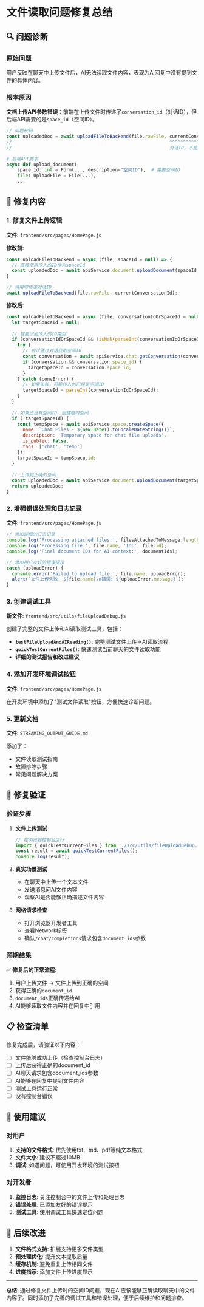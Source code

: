 # 文件读取问题修复总结

## 🔍 问题诊断

### 原始问题
用户反映在聊天中上传文件后，AI无法读取文件内容，表现为AI回复中没有提到文件的具体内容。

### 根本原因
**文档上传API参数错误**：前端在上传文件时传递了`conversation_id`（对话ID），但后端API需要的是`space_id`（空间ID）。

```javascript
// 问题代码
const uploadedDoc = await uploadFileToBackend(file.rawFile, currentConversationId);
//                                                          ^^^^^^^^^^^^^^^^^ 
//                                                          对话ID，不是空间ID！
```

```python
# 后端API要求
async def upload_document(
    space_id: int = Form(..., description="空间ID"),  # 需要空间ID
    file: UploadFile = File(...),
    ...
```

## 🔧 修复内容

### 1. 修复文件上传逻辑

**文件**: `frontend/src/pages/HomePage.js`

**修改前**:
```javascript
const uploadFileToBackend = async (file, spaceId = null) => {
  // 直接使用传入的ID作为spaceId
  const uploadedDoc = await apiService.document.uploadDocument(spaceId, file, ...);
}

// 调用时传递对话ID
await uploadFileToBackend(file.rawFile, currentConversationId);
```

**修改后**:
```javascript
const uploadFileToBackend = async (file, conversationIdOrSpaceId = null) => {
  let targetSpaceId = null;
  
  // 智能识别传入的ID类型
  if (conversationIdOrSpaceId && !isNaN(parseInt(conversationIdOrSpaceId))) {
    try {
      // 尝试通过对话获取空间ID
      const conversation = await apiService.chat.getConversation(conversationIdOrSpaceId);
      if (conversation && conversation.space_id) {
        targetSpaceId = conversation.space_id;
      }
    } catch (convError) {
      // 如果失败，可能传入的已经是空间ID
      targetSpaceId = parseInt(conversationIdOrSpaceId);
    }
  }
  
  // 如果还没有空间ID，创建临时空间
  if (!targetSpaceId) {
    const tempSpace = await apiService.space.createSpace({
      name: `Chat Files - ${new Date().toLocaleDateString()}`,
      description: 'Temporary space for chat file uploads',
      is_public: false,
      tags: ['chat', 'temp']
    });
    targetSpaceId = tempSpace.id;
  }
  
  // 上传到正确的空间
  const uploadedDoc = await apiService.document.uploadDocument(targetSpaceId, file, ...);
  return uploadedDoc;
}
```

### 2. 增强错误处理和日志记录

**文件**: `frontend/src/pages/HomePage.js`

```javascript
// 添加详细的日志记录
console.log('Processing attached files:', filesAttachedToMessage.length);
console.log('Processing file:', file.name, 'ID:', file.id);
console.log('Final document IDs for AI context:', documentIds);

// 添加用户友好的错误提示
catch (uploadError) {
  console.error('Failed to upload file:', file.name, uploadError);
  alert(`文件上传失败: ${file.name}\n错误: ${uploadError.message}`);
}
```

### 3. 创建调试工具

**新文件**: `frontend/src/utils/fileUploadDebug.js`

创建了完整的文件上传和AI读取测试工具，包括：

- **`testFileUploadAndAIReading()`**: 完整测试文件上传→AI读取流程
- **`quickTestCurrentFiles()`**: 快速测试当前聊天的文件读取功能
- **详细的测试报告和改进建议**

### 4. 添加开发环境调试按钮

**文件**: `frontend/src/pages/HomePage.js`

在开发环境中添加了"测试文件读取"按钮，方便快速诊断问题。

### 5. 更新文档

**文件**: `STREAMING_OUTPUT_GUIDE.md`

添加了：
- 文件读取测试指南
- 故障排除步骤
- 常见问题解决方案

## 🎯 修复验证

### 验证步骤

1. **文件上传测试**
   ```javascript
   // 在浏览器控制台运行
   import { quickTestCurrentFiles } from './src/utils/fileUploadDebug.js';
   const result = await quickTestCurrentFiles();
   console.log(result);
   ```

2. **真实场景测试**
   - 在聊天中上传一个文本文件
   - 发送消息问AI文件内容
   - 观察AI是否能够正确描述文件内容

3. **网络请求检查**
   - 打开浏览器开发者工具
   - 查看Network标签
   - 确认`/chat/completions`请求包含`document_ids`参数

### 预期结果

✅ **修复后的正常流程**:
1. 用户上传文件 → 文件上传到正确的空间
2. 获得正确的`document_id`
3. `document_ids`正确传递给AI
4. AI能够读取文件内容并在回复中引用

## 📋 检查清单

修复完成后，请验证以下内容：

- [ ] 文件能够成功上传（检查控制台日志）
- [ ] 上传后获得正确的document_id
- [ ] AI聊天请求包含document_ids参数
- [ ] AI能够在回复中提到文件内容
- [ ] 测试工具运行正常
- [ ] 没有控制台错误

## 🚀 使用建议

### 对用户
1. **支持的文件格式**: 优先使用txt、md、pdf等纯文本格式
2. **文件大小**: 建议不超过10MB
3. **调试**: 如遇问题，可使用开发环境的测试按钮

### 对开发者
1. **监控日志**: 关注控制台中的文件上传和处理日志
2. **错误处理**: 已添加友好的错误提示
3. **测试工具**: 使用调试工具快速定位问题

## 🔄 后续改进

1. **文件格式支持**: 扩展支持更多文件类型
2. **预处理优化**: 提升文本提取质量
3. **缓存机制**: 避免重复上传相同文件
4. **进度指示**: 添加文件上传进度显示

---

**总结**: 通过修复文件上传时的空间ID问题，现在AI应该能够正确读取聊天中的文件内容了。同时添加了完善的调试工具和错误处理，便于后续维护和问题排查。 